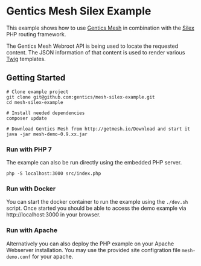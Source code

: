 # Gentics Mesh Silex Example

This example shows how to use [Gentics Mesh](http://getmesh.io) in combination with the [Silex](http://expressjs.com/) PHP routing framework.

The Gentics Mesh Webroot API is being used to locate the requested content. The JSON information of that content is used to render various [Twig](http://twig.sensiolabs.org/) templates.

## Getting Started

```
# Clone example project
git clone git@github.com:gentics/mesh-silex-example.git
cd mesh-silex-example

# Install needed dependencies 
composer update

# Download Gentics Mesh from http://getmesh.io/Download and start it
java -jar mesh-demo-0.9.xx.jar
```

### Run with PHP 7

The example can also be run directly using the embedded PHP server.

```
php -S localhost:3000 src/index.php
```

### Run with Docker

You can start the docker container to run the example using the ```./dev.sh``` script. Once started you should be able to access the demo example via http://localhost:3000 in your browser.

### Run with Apache

Alternatively you can also deploy the PHP example on your Apache Webserver installation. You may use the provided site configration file ```mesh-demo.conf``` for your apache.
